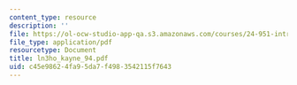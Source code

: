 ```yaml
---
content_type: resource
description: ''
file: https://ol-ocw-studio-app-qa.s3.amazonaws.com/courses/24-951-introduction-to-syntax-fall-2003/c45e98624fa95da7f4983542115f7643_ln3ho_kayne_94.pdf
file_type: application/pdf
resourcetype: Document
title: ln3ho_kayne_94.pdf
uid: c45e9862-4fa9-5da7-f498-3542115f7643
---
```

